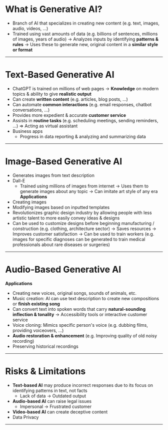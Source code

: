 # What is Generative AI?
- Branch of AI that specializes in creating new content (e.g. text, images, audio, videos, ...)
- Trained using vast amounts of data (e.g. billions of sentences, millions of images, years of audio)
	-> Analyzes inputs by identifying **patterns & rules**
	-> Uses these to generate new, original content in a **similar style or format**
___
# Text-Based Generative AI
- ChatGPT is trained on millions of web pages
	-> **Knowledge** on modern topics & ability to give **realistic output**
- Can create **written content** (e.g. articles, blog posts, ...)
- Can automate **common interactions** (e.g. email responses, chatbot conversations, ...)
- Provides more expedient & accurate **customer service**
- Assists in **routine tasks** (e.g. scheduling meetings, sending reminders, ...)
	=> Acting as virtual assistant
- Business apps
	- Progress in data reporting & analyzing and summarizing data
___
# Image-Based Generative AI
- Generates images from text description
- Dall-E
	- Trained using millions of images from internet
	-> Uses them to generate images about any topic
	-> Can imitate art style of any era
**Applications**
- Creating images
- Modifying images based on inputted templates
- Revolutionizes graphic design industry by allowing people with less artistic talent to more easily convey ideas & designs
- Can be used to customize designs before beginning manufacturing / construction (e.g. clothing, architecture sector)
	-> Saves resources
	-> Improves customer satisfaction
	-> Can be used to train workers (e.g. images for specific diagnoses can be generated to train medical professionals about rare diseases or surgeries)
___
# Audio-Based Generative AI
**Applications**
- Creating new voices, original songs, sounds of animals, etc.
- Music creation: AI can use text description to create new compositions or **finish existing song**
- Can convert text into spoken words that carry **natural-sounding inflection & tonality**
	-> Accessibility tools or interactive customer service
- Voice cloning: Mimics specific person's voice (e.g. dubbing films, providing voiceovers, ...)
- **Audio restoration & enhancement** (e.g. Improving quality of old noisy recording)
- Preserving historical recordings
___
# Risks & Limitations
- **Text-based AI** may produce incorrect responses due to its focus on identifying patterns in text, not facts
	- Lack of data -> Outdated output
- **Audio-based AI** can raise legal issues
	- Impersonal -> Frustrated customer
- **Video-based AI** can create deceptive content
- Data Privacy
___
